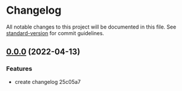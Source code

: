 # Changelog

All notable changes to this project will be documented in this file. See [standard-version](https://github.com/conventional-changelog/standard-version) for commit guidelines.

## [0.0.0](///compare/v0.0.3...v0.0.0) (2022-04-13)


### Features

* create changelog 25c05a7
